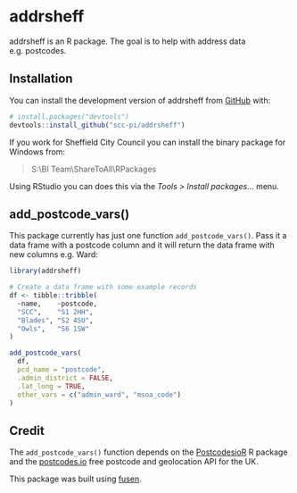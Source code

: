 
<!-- README.md is generated from README.Rmd. Please edit that file -->

# addrsheff

<!-- badges: start -->
<!-- badges: end -->

addrsheff is an R package. The goal is to help with address data
e.g. postcodes.

## Installation

You can install the development version of addrsheff from
[GitHub](https://github.com/) with:

``` r
# install.packages("devtools")
devtools::install_github("scc-pi/addrsheff")
```

If you work for Sheffield City Council you can install the binary
package for Windows from:

> S:\\BI Team\\ShareToAll\\RPackages

Using RStudio you can does this via the *Tools \> Install packages…*
menu.

## add_postcode_vars()

This package currently has just one function `add_postcode_vars()`. Pass
it a data frame with a postcode column and it will return the data frame
with new columns e.g. Ward:

``` r
library(addrsheff)

# Create a data frame with some example records
df <- tibble::tribble(
  ~name,    ~postcode,
  "SCC",    "S1 2HH",
  "Blades", "S2 4SU",
  "Owls",   "S6 1SW"
)

add_postcode_vars(
  df,
  pcd_name = "postcode",
  .admin_district = FALSE,
  .lat_long = TRUE,
  other_vars = c("admin_ward", "msoa_code")
)
```

## Credit

The `add_postcode_vars()` function depends on the
[PostcodesioR](https://docs.ropensci.org/PostcodesioR/) R package and
the [postcodes.io](https://postcodes.io/) free postcode and geolocation
API for the UK.

This package was built using
[fusen](https://thinkr-open.github.io/fusen/index.html).
